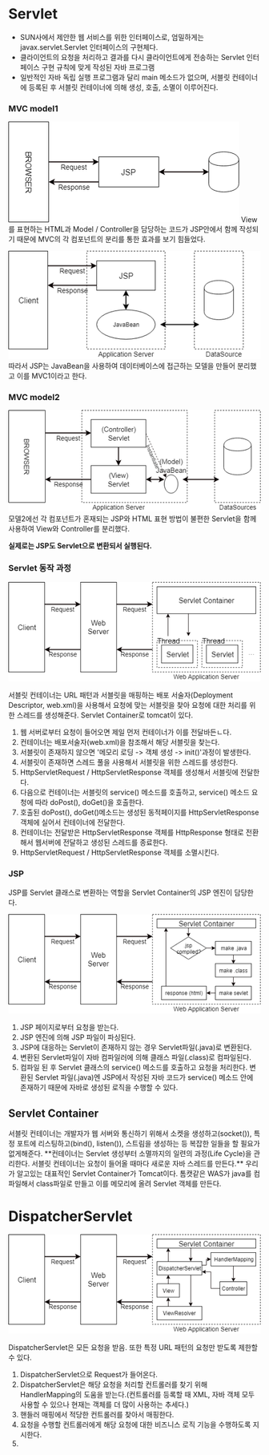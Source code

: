 <h1>Servlet</h1>

- SUN사에서 제안한 웹 서비스를 위한 인터페이스로, 엄밀하게는 javax.servlet.Servlet 인터페이스의 구현체다. 
- 클라이언트의 요청을 처리하고 결과를 다시 클라이언트에게 전송하는 Servlet 인터페이스 구현 규칙에 맞게 작성된 자바 프로그램
- 일반적인 자바 독립 실행 프로그램과 달리 main 메소드가 없으며, 서블릿 컨테이너에 등록된 후 서블릿 컨테이너에 의해 생성, 호출, 소멸이 이루어진다.


<h3>MVC model1</h3>

![MVC1](images/MVC1.png)
View를 표현하는 HTML과 Model / Controller을 담당하는 코드가 JSP안에서 함께 작성되기 때문에 MVC의 각 컴포넌트의 분리를 통한 효과를 보기 힘들었다.

![MVC1-1](images/MVC1-1.png)
따라서 JSP는 JavaBean을 사용하여 데이터베이스에 접근하는 모델을 만들어 분리했고 이를 MVC1이라고 한다.

<h3>MVC model2</h3>

![MVC2](images/MVC2.png)
모델2에선 각 컴포넌트가 혼재되는 JSP와 HTML 표현 방법이 불편한 Servlet을 함께 사용하여 View와 Controller를 분리했다.

**실제로는 JSP도 Servlet으로 변환되서 실행된다.**

<h3>Servlet 동작 과정</h3>

![ServletExecution](images/ServletExecution.png)

서블릿 컨테이너는 URL 패턴과 서블릿을 매핑하는 배포 서술자(Deployment Descriptor, web.xml)을 사용해서 요청에 맞는 서블릿을 찾아 요청에 대한 처리를 위한 스레드를 생성해준다. Servlet Container로 tomcat이 있다.

1. 웹 서버로부터 요청이 들어오면 제일 먼저 컨테이너가 이를 전달바든ㄴ다.
2. 컨테이너는 배포서술자(web.xml)을 참조해서 해당 서블릿을 찾는다.
3. 서블릿이 존재하지 않으면 '메모리 로딩 -> 객체 생성 -> init()'과정이 발생한다.
4. 서블릿이 존재하면 스레드 풀을 사용해서 서블릿을 위한 스레드를 생성한다.
5. HttpServletRequest / HttpServletResponse 객체를 생성해서 서블릿에 전달한다.
6. 다음으로 컨테이너는 서블릿의 service() 메소드를 호출하고, service() 메소드 요청에 따라 doPost(), doGet()을 호출한다.
7. 호출된 doPost(), doGet()메소드는 생성된 동적페이지를 HttpServletResponse 객체에 실어서 컨테이너에 전달한다.
8. 컨테이너는 전달받은 HttpServletResponse 객체를 HttpResponse 형태로 전환해서 웹서버에 전달하고 생성된 스레드를 종료한다.
9. HttpServletRequest / HttpServletResponse 객체를 소멸시킨다.

<h3>JSP</h3>

JSP를 Servlet 클래스로 변환하는 역할을 Servlet Container의 JSP 엔진이 담당한다.

![JSPEngine](images/JspExecution.png)

1. JSP 페이지로부터 요청을 받는다.
2. JSP 엔진에 의해 JSP 파일이 파싱된다.
3. JSP에 대응하는 Servlet이 존재하지 않는 경우 Servlet파일(.java)로 변환된다.
4. 변환된 Servlet파일이 자바 컴파일러에 의해 클래스 파일(.class)로 컴파일된다.
5. 컴파일 된 후 Servlet 클래스의 service() 메소드를 호출하고 요청을 처리한다.
변환된 Servlet 파일(.java)엔 JSP에서 작성된 자바 코드가 service() 메소드 안에 존재하기 때문에 자바로 생성된 로직을 수행할 수 있다.
<h2>Servlet Container</h2>
서블릿 컨테이너는 개발자가 웹 서버와 통신하기 위해서 소켓을 생성하고(socket()), 특정 포트에 리스팅하고(bind(), listen()), 스트림을 생성하는 등 복잡한 일들을 할 필요가 없게해준다. **컨테이너는 Servlet 생성부터 소멸까지의 일련의 과정(Life Cycle)을 관리한다. 서블릿 컨테이너는 요청이 들어올 때마다 새로운 자바 스레드를 만든다.** 우리가 알고있는 대표적인 Servlet Container가 Tomcat이다. 톰캣같은 WAS가 java를 컴파일해서 class파일로 만들고 이를 메모리에 올려 Servlet 객체를 만든다.




<h1>DispatcherServlet</h1>

![DispatcherServlet](images/DispatcherServlet.png)

DispatcherServlet은 모든 요청을 받음. 또한 특정 URL 패턴의 요청만 받도록 제한할 수 있다.


1. DispatcherServlet으로 Request가 들어온다.
2. DispatcherServlet은 해당 요청을 처리할 컨트롤러를 찾기 위해 HandlerMapping의 도움을 받는다.(컨트롤러를 등록할 때 XML, 자바 객체 모두 사용할 수 있으나 현재는 객체를 더 많이 사용하는 추세다.)
3. 핸들러 매핑에서 적당한 컨트롤러를 찾아서 매핑한다.
4. 요청을 수행할 컨트롤러에게 해당 요청에 대한 비즈니스 로직 기능을 수행하도록 지시한다.
5. 